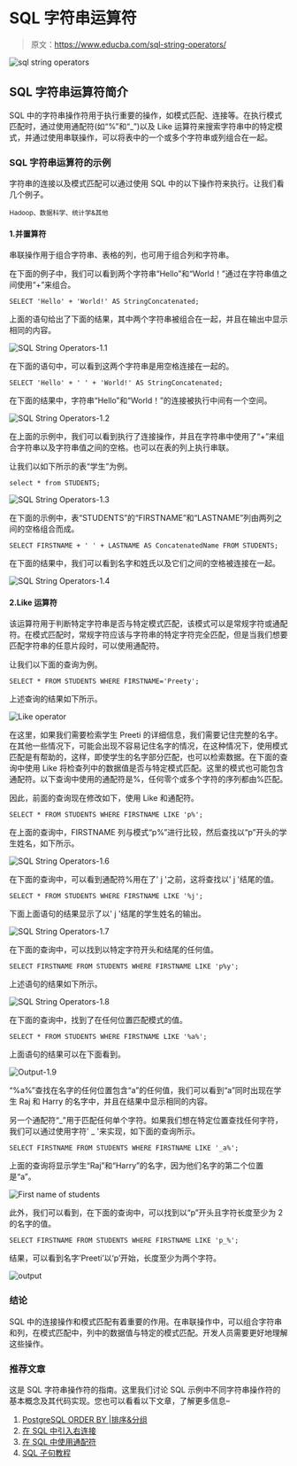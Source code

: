 # SQL 字符串运算符

> 原文：<https://www.educba.com/sql-string-operators/>

![sql string operators](img/bb0ef8ba0538fee1ca017555a8919448.png)



## SQL 字符串运算符简介

SQL 中的字符串操作符用于执行重要的操作，如模式匹配、连接等。在执行模式匹配时，通过使用通配符(如“%”和“_”)以及 Like 运算符来搜索字符串中的特定模式，并通过使用串联操作，可以将表中的一个或多个字符串或列组合在一起。

### SQL 字符串运算符的示例

字符串的连接以及模式匹配可以通过使用 SQL 中的以下操作符来执行。让我们看几个例子。

<small>Hadoop、数据科学、统计学&其他</small>

#### 1.并置算符

串联操作用于组合字符串、表格的列，也可用于组合列和字符串。

在下面的例子中，我们可以看到两个字符串“Hello”和“World！”通过在字符串值之间使用“+”来组合。

`SELECT 'Hello' + 'World!' AS StringConcatenated;`

上面的语句给出了下面的结果，其中两个字符串被组合在一起，并且在输出中显示相同的内容。

![SQL String Operators-1.1](img/c75154c718dc1a30a961489438d5dec3.png)



在下面的语句中，可以看到这两个字符串是用空格连接在一起的。

`SELECT 'Hello' + ' ' + 'World!' AS StringConcatenated;`

在下面的结果中，字符串“Hello”和“World！”的连接被执行中间有一个空间。

![SQL String Operators-1.2](img/a7206ffd26c28c4c159790f244ccf5cb.png)



在上面的示例中，我们可以看到执行了连接操作，并且在字符串中使用了“+”来组合字符串以及字符串值之间的空格。也可以在表的列上执行串联。

让我们以如下所示的表“学生”为例。

`select * from STUDENTS;`

![SQL String Operators-1.3](img/1481bf72bbfb3544c15208e69f34e4d1.png)



在下面的示例中，表“STUDENTS”的“FIRSTNAME”和“LASTNAME”列由两列之间的空格组合而成。

`SELECT FIRSTNAME + ' ' + LASTNAME AS ConcatenatedName FROM STUDENTS;`

在下面的结果中，我们可以看到名字和姓氏以及它们之间的空格被连接在一起。

![SQL String Operators-1.4](img/385cacbb7f002b412e543625d6a1d1ce.png)



#### 2.Like 运算符

该运算符用于判断特定字符串是否与特定模式匹配，该模式可以是常规字符或通配符。在模式匹配时，常规字符应该与字符串的特定字符完全匹配，但是当我们想要匹配字符串的任意片段时，可以使用通配符。

让我们以下面的查询为例。

`SELECT * FROM STUDENTS WHERE FIRSTNAME='Preety';`

上述查询的结果如下所示。

![Like operator](img/791cac16695e595c1a970d71faef183b.png)



在这里，如果我们需要检索学生 Preeti 的详细信息，我们需要记住完整的名字。在其他一些情况下，可能会出现不容易记住名字的情况，在这种情况下，使用模式匹配是有帮助的，这样，即使学生的名字部分匹配，也可以检索数据。在下面的查询中使用 Like 将检查列中的数据值是否与特定模式匹配。这里的模式也可能包含通配符。以下查询中使用的通配符是%，任何零个或多个字符的序列都由%匹配。

因此，前面的查询现在修改如下，使用 Like 和通配符。

`SELECT * FROM STUDENTS WHERE FIRSTNAME LIKE 'p%';`

在上面的查询中，FIRSTNAME 列与模式“p%”进行比较，然后查找以“p”开头的学生姓名，如下所示。

![SQL String Operators-1.6](img/e22abb3a8b66b9640271b29208fe7b8c.png)



在下面的查询中，可以看到通配符%用在了' j '之前，这将查找以' j '结尾的值。

`SELECT * FROM STUDENTS WHERE FIRSTNAME LIKE '%j';`

下面上面语句的结果显示了以' j '结尾的学生姓名的输出。

![SQL String Operators-1.7](img/1136920db02f9eb5327415ba94d78440.png)



在下面的查询中，可以找到以特定字符开头和结尾的任何值。

`SELECT FIRSTNAME FROM STUDENTS WHERE FIRSTNAME LIKE 'p%y';`

上述语句的结果如下所示。

![SQL String Operators-1.8](img/fe53f3ceda6176d735e5d027f8547085.png)



在下面的查询中，找到了在任何位置匹配模式的值。

`SELECT * FROM STUDENTS WHERE FIRSTNAME LIKE '%a%';`

上面语句的结果可以在下面看到。

![Output-1.9](img/cf348edb4ac2502b0c19991403936f78.png)



“%a%”查找在名字的任何位置包含“a”的任何值，我们可以看到“a”同时出现在学生 Raj 和 Harry 的名字中，并且在结果中显示相同的内容。

另一个通配符“_”用于匹配任何单个字符。如果我们想在特定位置查找任何字符，我们可以通过使用字符' _ '来实现，如下面的查询所示。

`SELECT FIRSTNAME FROM STUDENTS WHERE FIRSTNAME LIKE '_a%';`

上面的查询将显示学生“Raj”和“Harry”的名字，因为他们名字的第二个位置是“a”。

![First name of students](img/586b62b4d61726b6f34627f58d5d684b.png)



此外，我们可以看到，在下面的查询中，可以找到以“p”开头且字符长度至少为 2 的名字的值。

`SELECT FIRSTNAME FROM STUDENTS WHERE FIRSTNAME LIKE 'p_%';`

结果，可以看到名字‘Preeti’以‘p’开始，长度至少为两个字符。

![output](img/0b981b2afcf92d6885ff320c8d3f1e68.png)



### 结论

SQL 中的连接操作和模式匹配有着重要的作用。在串联操作中，可以组合字符串和列，在模式匹配中，列中的数据值与特定的模式匹配。开发人员需要更好地理解这些操作。

### 推荐文章

这是 SQL 字符串操作符的指南。这里我们讨论 SQL 示例中不同字符串操作符的基本概念及其代码实现。您也可以看看以下文章，了解更多信息–

1.  [PostgreSQL ORDER BY |排序&分组](https://www.educba.com/postgresql-order-by/)
2.  [在 SQL 中引入右连接](https://www.educba.com/sql-right-join/)
3.  [在 SQL 中使用通配符](https://www.educba.com/wildcard-in-sql/)
4.  [SQL 子句教程](https://www.educba.com/sql-clauses/)





